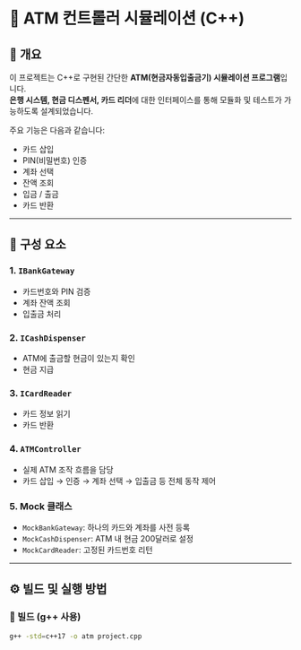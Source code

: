 # 🏧 ATM 컨트롤러 시뮬레이션 (C++)

## 📌 개요

이 프로젝트는 C++로 구현된 간단한 **ATM(현금자동입출금기) 시뮬레이션 프로그램**입니다.  
**은행 시스템, 현금 디스펜서, 카드 리더**에 대한 인터페이스를 통해 모듈화 및 테스트가 가능하도록 설계되었습니다.

주요 기능은 다음과 같습니다:

- 카드 삽입
- PIN(비밀번호) 인증
- 계좌 선택
- 잔액 조회
- 입금 / 출금
- 카드 반환

---

## 🧩 구성 요소

### 1. `IBankGateway`
- 카드번호와 PIN 검증
- 계좌 잔액 조회
- 입출금 처리

### 2. `ICashDispenser`
- ATM에 출금할 현금이 있는지 확인
- 현금 지급

### 3. `ICardReader`
- 카드 정보 읽기
- 카드 반환

### 4. `ATMController`
- 실제 ATM 조작 흐름을 담당
- 카드 삽입 → 인증 → 계좌 선택 → 입출금 등 전체 동작 제어

### 5. Mock 클래스
- `MockBankGateway`: 하나의 카드와 계좌를 사전 등록
- `MockCashDispenser`: ATM 내 현금 200달러로 설정
- `MockCardReader`: 고정된 카드번호 리턴

---

## ⚙️ 빌드 및 실행 방법

### 🔧 빌드 (g++ 사용)
```bash
g++ -std=c++17 -o atm project.cpp
